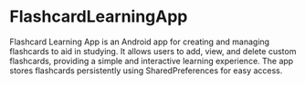 # FlashcardLearningApp
Flashcard Learning App is an Android app for creating and managing flashcards to aid in studying. It allows users to add, view, and delete custom flashcards, providing a simple and interactive learning experience. The app stores flashcards persistently using SharedPreferences for easy access.
